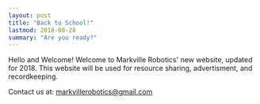 ```yaml
---
layout: post
title: "Back to School!"
lastmod: 2018-08-28
summary: "Are you ready?"
---
```

Hello and Welcome!
Welcome to Markville Robotics' new website, updated for 2018. This website will be used for resource sharing, advertisment, and recordkeeping. 

Contact us at: <a href="mailto:markvillerobotics@gmail.com">markvillerobotics@gmail.com</a>

<img src="https://3.bp.blogspot.com/-j78_50O4h2c/WOzhS7JlNOI/AAAAAAAAA7Q/LaxRyPE0xv8gfTykUGFUnrs-6Xw3XPOqgCLcB/s1600/Markville%2Bsecondary.jpg" alt="">
